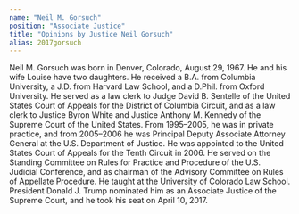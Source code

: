 ```yaml
---
name: "Neil M. Gorsuch"
position: "Associate Justice"
title: "Opinions by Justice Neil Gorsuch"
alias: 2017gorsuch
---
```

Neil M. Gorsuch was born in Denver, Colorado, August 29, 1967. He and his wife Louise have two daughters. He received a B.A. from Columbia University, a J.D. from Harvard Law School, and a D.Phil. from Oxford University. He served as a law clerk to Judge David B. Sentelle of the United States Court of Appeals for the District of Columbia Circuit, and as a law clerk to Justice Byron White and Justice Anthony M. Kennedy of the Supreme Court of the United States. From 1995–2005, he was in private practice, and from 2005–2006 he was Principal Deputy Associate Attorney General at the U.S. Department of Justice. He was appointed to the United States Court of Appeals for the Tenth Circuit in 2006. He served on the Standing Committee on Rules for Practice and Procedure of the U.S. Judicial Conference, and as chairman of the Advisory Committee on Rules of Appellate Procedure. He taught at the University of Colorado Law School. President Donald J. Trump nominated him as an Associate Justice of the Supreme Court, and he took his seat on April 10, 2017.
